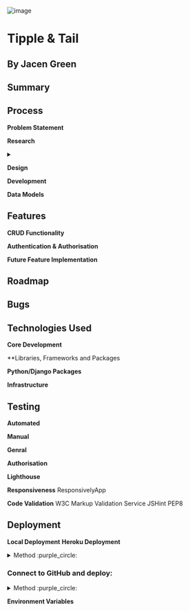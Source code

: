![image]()

# Tipple & Tail
## By Jacen Green

## Summary

## Process

**Problem Statement**

**Research**
<details>
 <summary></summary>
 
</details>

**Design**

**Development**

**Data Models**

## Features
**CRUD Functionality**

**Authentication & Authorisation**

**Future Feature Implementation**

## Roadmap

## Bugs

## Technologies Used
**Core Development**

**Libraries, Frameworks and Packages

**Python/Django Packages**

**Infrastructure**

## Testing
**Automated**

**Manual**

**Genral**

**Authorisation**

**Lighthouse**

**Responsiveness**
ResponsivelyApp

**Code Validation**
W3C Markup Validation Service
JSHint
PEP8

## Deployment
**Local Deployment**
**Heroku Deployment**
<details>
 <summary>Method :purple_circle:</summary>

- From the dashboard you will be able to see your deployed projects. Click on `New`, then `Create new app`:
  <details>
    <summary>Dashboard :mag:</summary>
    
    ![image](https://github.com/Viridi-Machina/battleships/assets/146846939/d4468782-45f9-4c26-8369-1ddffee2b408)
  </details>

- Enter a unique `App name` and `Choose a region`, then click `Create app`.<br>
  Once created you navigate to the `Settings` menu.
  <details>
    <summary>App Dashboard :mag:</summary>

    ![image](https://github.com/Viridi-Machina/battleships/assets/146846939/fde9249a-f073-46af-aeff-ddf4b7d6aacf)
  </details>
  
- Within the `Settings` menu, navigate to `Config Vars` (Also known as *Environment Variables*).<br>
  This is where private and sensitive data, such as credentials and keys, will be stored for the project.
  <details>
    <summary>App Settings :mag:</summary>

    ![image](https://github.com/Viridi-Machina/battleships/assets/146846939/078e131f-0ec6-483f-9031-7049385cdad8)
  </details>

- If the project is dependant on a creds.json file, then this is where the data will be stored.
- Click `Reveal Config Vars`. Type in the first `KEY`: 'CREDS'.<br>
  For the `VALUE` paste in the contents of your creds.json file from the IDE that you are using.
- It is also important to set another KEY, VALUE pair as `PORT`, `8000` respectively<br>
  or the project may not properly deploy.
  <details>
    <summary>Config Vars :mag:</summary>
    
    ![image](https://github.com/Viridi-Machina/battleships/assets/146846939/0721287b-f32f-4b37-be16-ddcf1cfeb1c2)
  </details>

- Next, some `Buildpacks` will need to be added which will add further dependancies outisde of the project<br>
  which will allow the deployment to run in a virtual environment.
- First, click `Add buildpack` and select `python`. Then add `nodejs`. It is important that you do it in this order.<br>
  The ordering however can be changed afterwords by dragging their burger icons within the buildpacks list.
  <details>
    <summary>Buildpacks :mag:</summary>
 
    ![image](https://github.com/Viridi-Machina/battleships/assets/146846939/d7a30ca4-e36a-44eb-8e87-5626e84e7e25)
  </details>
</details>

### Connect to GitHub and deploy:
<details>
  <summary>Method :purple_circle:</summary>

  - Navigate to the `Deploy` menu. For `Deployment method` select GitHub. Finally, you can manually deploy the project.
    <details>
      <summary>Deploy Menu :mag:</summary>

    ![image](https://github.com/Viridi-Machina/battleships/assets/146846939/9081df0b-d551-40f2-b9c1-f770b9d4a5fb)
    </details>
</details>

**Environment Variables**




